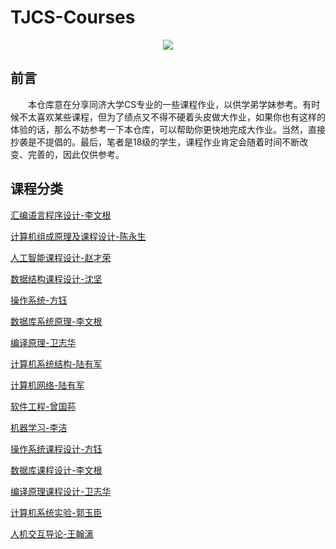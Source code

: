 
# TJCS-Courses

<div align="center">  
  <img  src="https://github-readme-streak-stats.herokuapp.com?user=zzhuncle&theme=radical&date_format=M%20j%5B%2C%20Y%5D" />
</div>

## 前言

&emsp;&emsp;本仓库意在分享同济大学CS专业的一些课程作业，以供学弟学妹参考。有时候不太喜欢某些课程，但为了绩点又不得不硬着头皮做大作业，如果你也有这样的体验的话，那么不妨参考一下本仓库，可以帮助你更快地完成大作业。当然，直接抄袭是不提倡的。最后，笔者是18级的学生，课程作业肯定会随着时间不断改变、完善的，因此仅供参考。

## 课程分类

[汇编语言程序设计-李文根](https://github.com/zzhuncle/TJCS-Courses/tree/main/%E6%B1%87%E7%BC%96%E8%AF%AD%E8%A8%80%E7%A8%8B%E5%BA%8F%E8%AE%BE%E8%AE%A1-%E6%9D%8E%E6%96%87%E6%A0%B9)

[计算机组成原理及课程设计-陈永生](https://github.com/zzhuncle/TJCS-Courses/tree/main/%E8%AE%A1%E7%AE%97%E6%9C%BA%E7%BB%84%E6%88%90%E5%8E%9F%E7%90%86%E5%8F%8A%E8%AF%BE%E7%A8%8B%E8%AE%BE%E8%AE%A1-%E9%99%88%E6%B0%B8%E7%94%9F)

[人工智能课程设计-赵才荣](https://github.com/zzhuncle/TJCS-Courses/tree/main/%E4%BA%BA%E5%B7%A5%E6%99%BA%E8%83%BD%E8%AF%BE%E7%A8%8B%E8%AE%BE%E8%AE%A1-%E8%B5%B5%E6%89%8D%E8%8D%A3)

[数据结构课程设计-沈坚](https://github.com/zzhuncle/TJCS-Courses/tree/main/%E6%95%B0%E6%8D%AE%E7%BB%93%E6%9E%84%E8%AF%BE%E7%A8%8B%E8%AE%BE%E8%AE%A1-%E6%B2%88%E5%9D%9A)

[操作系统-方钰](https://github.com/zzhuncle/TJCS-Courses/tree/main/%E6%93%8D%E4%BD%9C%E7%B3%BB%E7%BB%9F-%E6%96%B9%E9%92%B0)

[数据库系统原理-李文根](https://github.com/zzhuncle/TJCS-Courses/tree/main/%E6%95%B0%E6%8D%AE%E5%BA%93%E7%B3%BB%E7%BB%9F%E5%8E%9F%E7%90%86-%E6%9D%8E%E6%96%87%E6%A0%B9)

[编译原理-卫志华](https://github.com/zzhuncle/TJCS-Courses/tree/main/%E7%BC%96%E8%AF%91%E5%8E%9F%E7%90%86-%E5%8D%AB%E5%BF%97%E5%8D%8E)

[计算机系统结构-陆有军](https://github.com/zzhuncle/TJCS-Courses/tree/main/%E8%AE%A1%E7%AE%97%E6%9C%BA%E7%B3%BB%E7%BB%9F%E7%BB%93%E6%9E%84-%E9%99%86%E6%9C%89%E5%86%9B)

[计算机网络-陆有军](https://github.com/zzhuncle/TJCS-Courses/tree/main/%E8%AE%A1%E7%AE%97%E6%9C%BA%E7%BD%91%E7%BB%9C-%E9%99%86%E6%9C%89%E5%86%9B)

[软件工程-曾国荪](https://github.com/zzhuncle/TJCS-Courses/tree/main/%E8%BD%AF%E4%BB%B6%E5%B7%A5%E7%A8%8B-%E6%9B%BE%E5%9B%BD%E8%8D%AA)

[机器学习-李洁](https://github.com/zzhuncle/TJCS-Courses/tree/main/%E6%9C%BA%E5%99%A8%E5%AD%A6%E4%B9%A0-%E6%9D%8E%E6%B4%81)

[操作系统课程设计-方钰](https://github.com/zzhuncle/TJCS-Courses/tree/main/%E6%93%8D%E4%BD%9C%E7%B3%BB%E7%BB%9F%E8%AF%BE%E7%A8%8B%E8%AE%BE%E8%AE%A1-%E6%96%B9%E9%92%B0)

[数据库课程设计-李文根](https://github.com/zzhuncle/TJCS-Courses/tree/main/%E6%95%B0%E6%8D%AE%E5%BA%93%E8%AF%BE%E7%A8%8B%E8%AE%BE%E8%AE%A1-%E6%9D%8E%E6%96%87%E6%A0%B9)

[编译原理课程设计-卫志华](https://github.com/zzhuncle/TJCS-Courses/tree/main/%E7%BC%96%E8%AF%91%E5%8E%9F%E7%90%86%E8%AF%BE%E7%A8%8B%E8%AE%BE%E8%AE%A1-%E5%8D%AB%E5%BF%97%E5%8D%8E)

[计算机系统实验-郭玉臣](https://github.com/zzhuncle/TJCS-Courses/tree/main/%E8%AE%A1%E7%AE%97%E6%9C%BA%E7%B3%BB%E7%BB%9F%E5%AE%9E%E9%AA%8C-%E9%83%AD%E7%8E%89%E8%87%A3)

[人机交互导论-王翰漓](https://github.com/zzhuncle/TJCS-Courses/tree/main/%E4%BA%BA%E6%9C%BA%E4%BA%A4%E4%BA%92%E5%AF%BC%E8%AE%BA-%E7%8E%8B%E7%BF%B0%E6%BC%93)
